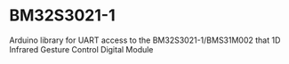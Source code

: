 # BM32S3021-1
Arduino library for UART access to the BM32S3021-1/BMS31M002 that 1D Infrared Gesture Control Digital Module
